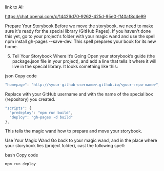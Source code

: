 link to AI:

https://chat.openai.com/c/14426d70-9262-425d-95e0-ff40af8c4e99


Prepare Your Storybook
Before we move the storybook, we need to make sure it's ready for the special library (GitHub Pages). If you haven't done this yet, go to your project's folder with your magic wand and use the spell npm install gh-pages --save-dev. This spell prepares your book for its new home.

5. Tell Your Storybook Where It’s Going
Open your storybook’s guide (the package.json file in your project), and add a line that tells it where it will live in the special library. It looks something like this:

json
Copy code

```js
"homepage": "http://<your-github-username>.github.io/<your-repo-name>",
```

Replace <your-github-username> with your GitHub username and <your-repo-name> with the name of the special box (repository) you created.


```js
"scripts": {
  "predeploy": "npm run build",
  "deploy": "gh-pages -d build"
},
```
This tells the magic wand how to prepare and move your storybook.

Use Your Magic Wand
Go back to your magic wand, and in the place where your storybook lies (project folder), cast the following spell:

bash
Copy code
```
npm run deploy

```
